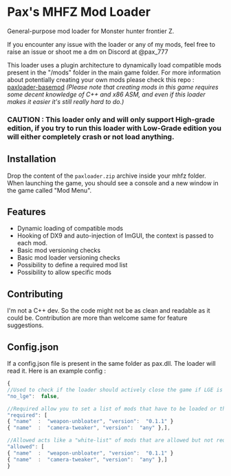 # Pax's MHFZ Mod Loader

General-purpose mod loader for Monster hunter frontier Z.

If you encounter any issue with the loader or any of my mods, feel free to raise an issue or shoot me a dm on Discord at @pax_777

This loader uses a plugin architecture to dynamically load compatible mods present in the "/mods" folder in the main game folder. For more information about potentially creating your own mods please check this repo : [paxloader-basemod](https://github.com/Paxlord/paxloader-basemod)
_(Please note that creating mods in this game requires some decent knowledge of C++ and x86 ASM, and even if this loader makes it easier it's still really hard to do.)_

### **CAUTION : This loader only and will only support High-grade edition, if you try to run this loader with Low-Grade edition you will either completely crash or not load anything.** 

## Installation

Drop the content of the ```paxloader.zip``` archive inside your mhfz folder. When launching the game, you should see a console and a new window in the game called "Mod Menu".

## Features

- Dynamic loading of compatible mods
- Hooking of DX9 and auto-injection of ImGUI, the context is passed to each mod.
- Basic mod versioning checks
- Basic mod loader versioning checks
- Possibility to define a required mod list 
- Possibility to allow specific mods

## Contributing

I'm not a C++ dev. So the code might not be as clean and readable as it could be. Contribution are more than welcome same for feature suggestions.

## Config.json

If a config.json file is present in the same folder as pax.dll. The loader will read it. Here is an example config :

```js
{
//Used to check if the loader should actively close the game if LGE is detected
"no_lge":  false,

//Required allow you to set a list of mods that have to be loaded or the client will be closed
"required": [
{ "name"  :  "weapon-unbloater", "version":  "0.1.1" }
{ "name"  :  "camera-tweaker", "version":  "any" },],

//Allowed acts like a "white-list" of mods that are allowed but not required.
"allowed": [
{ "name"  :  "weapon-unbloater", "version":  "0.1.1" }
{ "name"  :  "camera-tweaker", "version":  "any" },]
}
```
